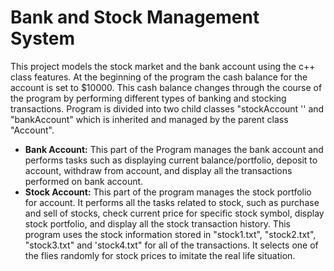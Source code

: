 # Bank and Stock Management System  
This project models the stock market and the bank account using the c++ class features. At the beginning of the program the cash balance for the account is set to $10000. This cash balance changes through the course of the program by performing different types of banking and stocking transactions. Program is divided into two child  classes "stockAccount '' and "bankAccount" which is inherited and managed by the parent class "Account".  

* **Bank Account:**  This part of the Program manages the bank account and performs tasks such as displaying current balance/portfolio, deposit to account, withdraw from account, and display all the transactions performed on bank account.
* **Stock Account:** This part of the program manages the stock portfolio for account. It performs all the tasks related to stock, such as purchase and sell of stocks, check current price for specific stock symbol, display stock portfolio, and display all the stock transaction history. This program uses the stock information stored in "stock1.txt", "stock2.txt", "stock3.txt" and 'stock4.txt" for all of the transactions. It selects one of the flies randomly for stock prices to imitate the real life situation.


